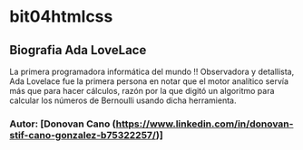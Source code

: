 # bit04htmlcss


## Biografia Ada LoveLace
La primera programadora informática del mundo !!
Observadora y detallista, Ada Lovelace fue la primera persona en notar que el motor analítico servía más que para hacer cálculos, razón por la que digitó un algoritmo para calcular los números de Bernoulli usando dicha herramienta.

### Autor: [Donovan Cano (https://www.linkedin.com/in/donovan-stif-cano-gonzalez-b75322257/)] 
